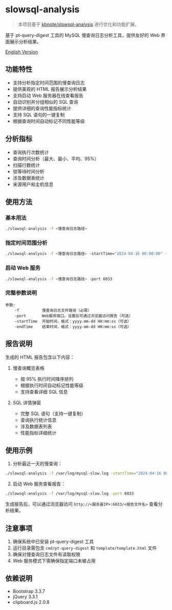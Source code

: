 # slowsql-analysis

> 本项目基于 [kbnote/slowsql-analysis](https://github.com/kbnote/slowsql-analysis) 进行优化和功能扩展。

基于 pt-query-digest 工具的 MySQL 慢查询日志分析工具，提供友好的 Web 界面展示分析结果。

[English Version](README_EN.md)

## 功能特性

- 支持分析指定时间范围的慢查询日志
- 提供美观的 HTML 报告展示分析结果
- 支持启动 Web 服务器在线查看报告
- 自动识别并分组相似的 SQL 查询
- 提供详细的查询性能指标统计
- 支持 SQL 语句的一键复制
- 根据查询时间自动标记不同性能等级

## 分析指标

- 查询执行次数统计
- 查询时间分析（最大、最小、平均、95%）
- 扫描行数统计
- 锁等待时间分析
- 涉及数据表统计
- 来源用户和主机信息

## 使用方法

### 基本用法

```bash
./slowsql-analysis -f <慢查询日志路径>
```

### 指定时间范围分析

```bash
./slowsql-analysis -f <慢查询日志路径> -startTime="2024-04-16 00:00:00" -endTime="2024-04-16 23:59:59"
```

### 启动 Web 服务

```bash
./slowsql-analysis -f <慢查询日志路径> -port 6033
```

### 完整参数说明

```
参数:
    -f          慢查询日志文件路径（必需）
    -port       Web服务端口，设置后可通过浏览器访问报告（可选）
    -startTime  开始时间，格式：yyyy-mm-dd HH:mm:ss（可选）
    -endTime    结束时间，格式：yyyy-mm-dd HH:mm:ss（可选）
```

## 报告说明

生成的 HTML 报告包含以下内容：

1. 慢查询概览表格
   - 按 95% 执行时间降序排列
   - 根据执行时间自动标记性能等级
   - 支持查看详细 SQL 信息

2. SQL 详情弹窗
   - 完整 SQL 语句（支持一键复制）
   - 查询执行统计信息
   - 涉及数据表列表
   - 性能指标详细统计

## 使用示例

1. 分析最近一天的慢查询：
```bash
./slowsql-analysis -f /var/log/mysql-slow.log -startTime="2024-04-16 00:00:00" -endTime="2024-04-16 23:59:59"
```

2. 启动 Web 服务查看报告：
```bash
./slowsql-analysis -f /var/log/mysql-slow.log -port 6033
```

生成报告后，可以通过浏览器访问 `http://<服务器IP>:6033/<报告文件名>` 查看分析结果。

## 注意事项

1. 确保系统中已安装 pt-query-digest 工具
2. 运行目录需包含 `cmd/pt-query-digest` 和 `template/template.html` 文件
3. 确保对慢查询日志文件有读取权限
4. Web 服务模式下需确保指定端口未被占用

## 依赖说明

- Bootstrap 3.3.7
- jQuery 3.3.1
- clipboard.js 2.0.8

